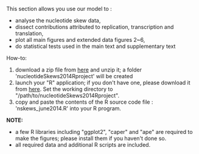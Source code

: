 This section allows you use our model to :
  * analyse the nucleotide skew data,
  * dissect contributions attributed to replication, transcription and translation,
  * plot all main figures and extended data figures 2~6,
  * do statistical tests used in the main text and supplementary text

How-to:
  1. download a zip file from [here](https://drive.google.com/open?id=0BwieX-ApVZM5ME11eUxBS0JLc28&authuser=0) and unzip it; a folder 'nucleotideSkews2014Rproject' will be created
  1. launch your "R" application; if you don't have one, please download it from [here](http://www.r-project.org/). Set the working directory to "/path/to/nucleotideSkews2014Rproject".
  1. copy and paste the contents of the R source code file : 'nskews\_june2014.R' into your R program.

**NOTE:**
  * a few R libraries including "ggplot2", "caper" and "ape" are required to make the figures; please install them if you haven't done so.
  * all required data and additional R scripts are included.